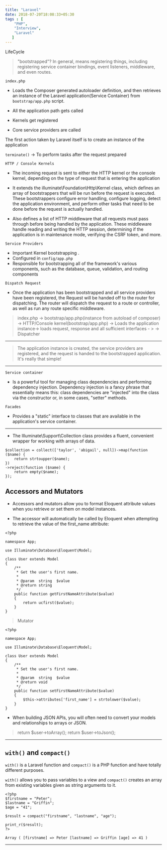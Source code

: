 ```yaml
---
title: "Laravel"
date: 2018-07-20T18:08:33+05:30
tags : [
    "PHP",
    "Interview",
    "Laravel"
   ]
---
```

LifeCycle

> "bootstrapped"? In general, means registering things, including registering service container bindings, event listeners, middleware, and even routes.

 

`index.php`

- Loads the Composer generated autoloader definition, and then retrieves an instance of the Laravel application(Service Container) from `bootstrap/app.php` script.

 - All the application path gets called
 - Kernels get registered
 - Core service providers are called

 The first action taken by Laravel itself is to create an instance of the application 

 `terminate()` -> To perform tasks after the request prepared

`HTTP / Console Kernels`

- The incoming request is sent to either the HTTP kernel or the console kernel, depending on the type of request that is entering the application

- It extends the illuminate\Foundation\Http\Kernel class, which defines an array of bootstrappers that will be run before the request is executed. These bootstrappers configure error handling, configure logging, detect the application environment, and perform other tasks that need to be done before the request is actually handled.

- Also defines a list of HTTP middleware that all requests must pass through before being handled by the application. These middleware handle reading and writing the HTTP session, determining if the application is in maintenance mode, verifying the CSRF token, and more.


`Service Providers`

- Important Kernel bootstrapping .
- Configured in `config/app.php`
- Responsible for bootstrapping all of the framework's various components, such as the database, queue, validation, and routing components

`Dispatch Request`

- Once the application has been bootstrapped and all service providers have been registered, the  Request will be handed off to the router for dispatching. The router will dispatch the request to a route or controller, as well as run any route specific middleware.

> index.php -> bootstrap/app.php(instance from autoload of composer) -> HTTP/Console kernel(bootstrap/app.php) -> Loads the application instance-> loads request, response and all sufficient interfaces - > -> Dispatcher
---

 > The application instance is created, the service providers are registered, and the request is handed to the bootstrapped application. It's really that simple!

-------

`Service container`
 -  Is a powerful tool for managing class dependencies and performing dependency injection. Dependency injection is a fancy phrase that essentially means this: class dependencies are "injected" into the class via the constructor or, in some cases, "setter" methods.


`Facades` 
- Provides a "static" interface to classes that are available in the application's service container. 

----
- The Illuminate\Support\Collection class provides a fluent, convenient wrapper for working with arrays of data. 
```
$collection = collect(['taylor', 'abigail', null])->map(function ($name) {
    return strtoupper($name);
})
->reject(function ($name) {
    return empty($name);
});
```



## Accessors and Mutators
- Accessors and mutators allow you to format Eloquent attribute values when you retrieve or set them on model instances.

- The accessor will automatically be called by Eloquent when attempting to retrieve the value of the first_name attribute:
```
<?php

namespace App;

use Illuminate\Database\Eloquent\Model;

class User extends Model
{
    /**
     * Get the user's first name.
     *
     * @param  string  $value
     * @return string
     */
    public function getFirstNameAttribute($value)
    {
        return ucfirst($value);
    }
}
```

> Mutator
```
<?php

namespace App;

use Illuminate\Database\Eloquent\Model;

class User extends Model
{
    /**
     * Set the user's first name.
     *
     * @param  string  $value
     * @return void
     */
    public function setFirstNameAttribute($value)
    {
        $this->attributes['first_name'] = strtolower($value);
    }
}

```
- When building JSON APIs, you will often need to convert your models and relationships to arrays or JSON. 
> return $user->toArray();
> return $user->toJson();

---

## `with()` and `compact()`
`with()` is a Laravel function and `compact()` is a PHP function and have totally different purposes.

`with()` allows you to pass variables to a view and `compact()` creates an array from existing variables given as string arguments to it.


```
<?php
$firstname = "Peter";
$lastname = "Griffin";
$age = "41";

$result = compact("firstname", "lastname", "age");

print_r($result);
?>

Array ( [firstname] => Peter [lastname] => Griffin [age] => 41 )
```
---